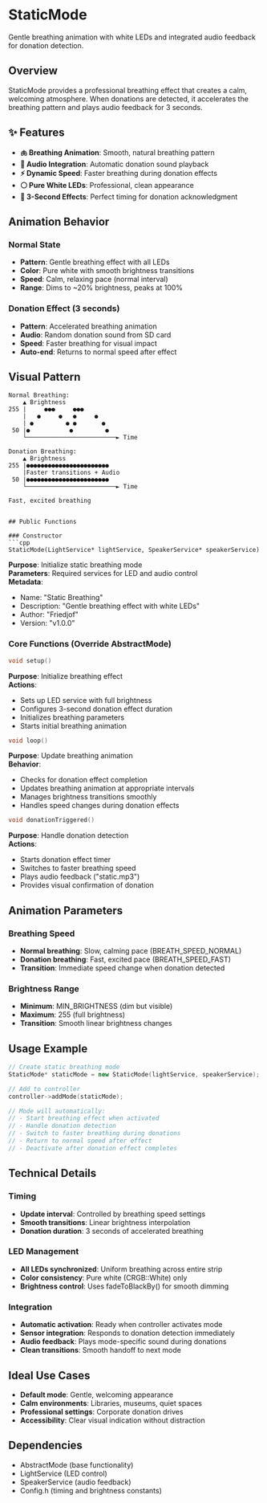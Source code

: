 # StaticMode

Gentle breathing animation with white LEDs and integrated audio feedback for donation detection.

## Overview

StaticMode provides a professional breathing effect that creates a calm, welcoming atmosphere. When donations are detected, it accelerates the breathing pattern and plays audio feedback for 3 seconds.

## ✨ Features

- **🫁 Breathing Animation**: Smooth, natural breathing pattern
- **🎵 Audio Integration**: Automatic donation sound playback  
- **⚡ Dynamic Speed**: Faster breathing during donation effects
- **⚪ Pure White LEDs**: Professional, clean appearance
- **🎯 3-Second Effects**: Perfect timing for donation acknowledgment

## Animation Behavior

### Normal State
- **Pattern**: Gentle breathing effect with all LEDs
- **Color**: Pure white with smooth brightness transitions
- **Speed**: Calm, relaxing pace (normal interval)
- **Range**: Dims to ~20% brightness, peaks at 100%

### Donation Effect (3 seconds)
- **Pattern**: Accelerated breathing animation
- **Audio**: Random donation sound from SD card
- **Speed**: Faster breathing for visual impact
- **Auto-end**: Returns to normal speed after effect

## Visual Pattern

```
Normal Breathing:
    ▲ Brightness
255 |     ●●●     ●●●
    |   ●     ●   ●     ●
    | ●         ● ●       ●
 50 |●           ●         ●
    └─────────────────────────► Time
    
Donation Breathing:
    ▲ Brightness  
255 |●●●●●●●●●●●●●●●●●●●●●●●
    |Faster transitions + Audio
 50 |●●●●●●●●●●●●●●●●●●●●●●●
    └─────────────────────────► Time
```
    Fast, excited breathing
```

## Public Functions

### Constructor
```cpp
StaticMode(LightService* lightService, SpeakerService* speakerService)
```
**Purpose**: Initialize static breathing mode  
**Parameters**: Required services for LED and audio control  
**Metadata**: 
- Name: "Static Breathing"
- Description: "Gentle breathing effect with white LEDs"
- Author: "Friedjof"
- Version: "v1.0.0"

### Core Functions (Override AbstractMode)

```cpp
void setup()
```
**Purpose**: Initialize breathing effect  
**Actions**:
- Sets up LED service with full brightness
- Configures 3-second donation effect duration
- Initializes breathing parameters
- Starts initial breathing animation

```cpp
void loop()
```
**Purpose**: Update breathing animation  
**Behavior**:
- Checks for donation effect completion
- Updates breathing animation at appropriate intervals
- Manages brightness transitions smoothly
- Handles speed changes during donation effects

```cpp
void donationTriggered()
```
**Purpose**: Handle donation detection  
**Actions**:
- Starts donation effect timer
- Switches to faster breathing speed
- Plays audio feedback ("static.mp3")
- Provides visual confirmation of donation

## Animation Parameters

### Breathing Speed
- **Normal breathing**: Slow, calming pace (BREATH_SPEED_NORMAL)
- **Donation breathing**: Fast, excited pace (BREATH_SPEED_FAST)
- **Transition**: Immediate speed change when donation detected

### Brightness Range
- **Minimum**: MIN_BRIGHTNESS (dim but visible)
- **Maximum**: 255 (full brightness)
- **Transition**: Smooth linear brightness changes

## Usage Example

```cpp
// Create static breathing mode
StaticMode* staticMode = new StaticMode(lightService, speakerService);

// Add to controller
controller->addMode(staticMode);

// Mode will automatically:
// - Start breathing effect when activated
// - Handle donation detection
// - Switch to faster breathing during donations
// - Return to normal speed after effect
// - Deactivate after donation effect completes
```

## Technical Details

### Timing
- **Update interval**: Controlled by breathing speed settings
- **Smooth transitions**: Linear brightness interpolation
- **Donation duration**: 3 seconds of accelerated breathing

### LED Management
- **All LEDs synchronized**: Uniform breathing across entire strip
- **Color consistency**: Pure white (CRGB::White) only
- **Brightness control**: Uses fadeToBlackBy() for smooth dimming

### Integration
- **Automatic activation**: Ready when controller activates mode
- **Sensor integration**: Responds to donation detection immediately
- **Audio feedback**: Plays mode-specific sound during donations
- **Clean transitions**: Smooth handoff to next mode

## Ideal Use Cases
- **Default mode**: Gentle, welcoming appearance
- **Calm environments**: Libraries, museums, quiet spaces
- **Professional settings**: Corporate donation drives
- **Accessibility**: Clear visual indication without distraction

## Dependencies
- AbstractMode (base functionality)
- LightService (LED control)
- SpeakerService (audio feedback)
- Config.h (timing and brightness constants)
